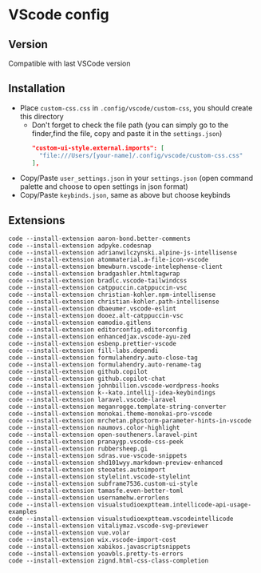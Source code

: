 # VScode config

## Version
Compatible with last VSCode version

## Installation
- Place `custom-css.css` in `.config/vscode/custom-css`, you should create this directory
  - Don't forget to check the file path (you can simply go to the finder,find the file, copy and paste it in the `settings.json`)
    ```json
    "custom-ui-style.external.imports": [
      "file:///Users/[your-name]/.config/vscode/custom-css.css"
    ],
    ```
- Copy/Paste `user_settings.json` in your `settings.json` (open command palette and choose to open settings in json format)
- Copy/Paste `keybinds.json`, same as above but choose keybinds

## Extensions
```
code --install-extension aaron-bond.better-comments
code --install-extension adpyke.codesnap
code --install-extension adrianwilczynski.alpine-js-intellisense
code --install-extension atommaterial.a-file-icon-vscode
code --install-extension bmewburn.vscode-intelephense-client
code --install-extension bradgashler.htmltagwrap
code --install-extension bradlc.vscode-tailwindcss
code --install-extension catppuccin.catppuccin-vsc
code --install-extension christian-kohler.npm-intellisense
code --install-extension christian-kohler.path-intellisense
code --install-extension dbaeumer.vscode-eslint
code --install-extension dooez.alt-catppuccin-vsc
code --install-extension eamodio.gitlens
code --install-extension editorconfig.editorconfig
code --install-extension enhancedjax.vscode-ayu-zed
code --install-extension esbenp.prettier-vscode
code --install-extension fill-labs.dependi
code --install-extension formulahendry.auto-close-tag
code --install-extension formulahendry.auto-rename-tag
code --install-extension github.copilot
code --install-extension github.copilot-chat
code --install-extension johnbillion.vscode-wordpress-hooks
code --install-extension k--kato.intellij-idea-keybindings
code --install-extension laravel.vscode-laravel
code --install-extension meganrogge.template-string-converter
code --install-extension monokai.theme-monokai-pro-vscode
code --install-extension mrchetan.phpstorm-parameter-hints-in-vscode
code --install-extension naumovs.color-highlight
code --install-extension open-southeners.laravel-pint
code --install-extension pranaygp.vscode-css-peek
code --install-extension rubbersheep.gi
code --install-extension sdras.vue-vscode-snippets
code --install-extension shd101wyy.markdown-preview-enhanced
code --install-extension steoates.autoimport
code --install-extension stylelint.vscode-stylelint
code --install-extension subframe7536.custom-ui-style
code --install-extension tamasfe.even-better-toml
code --install-extension usernamehw.errorlens
code --install-extension visualstudioexptteam.intellicode-api-usage-examples
code --install-extension visualstudioexptteam.vscodeintellicode
code --install-extension vitaliymaz.vscode-svg-previewer
code --install-extension vue.volar
code --install-extension wix.vscode-import-cost
code --install-extension xabikos.javascriptsnippets
code --install-extension yoavbls.pretty-ts-errors
code --install-extension zignd.html-css-class-completion
```
